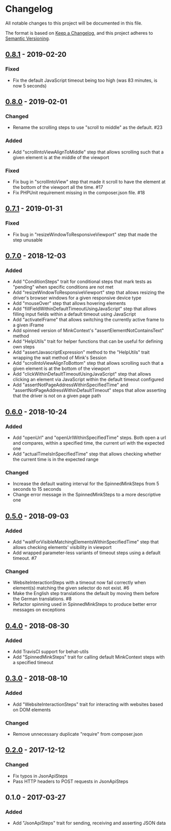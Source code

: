 # Changelog
All notable changes to this project will be documented in this file.

The format is based on [Keep a Changelog](https://keepachangelog.com/en/1.0.0/),
and this project adheres to [Semantic Versioning](https://semver.org/spec/v2.0.0.html).

## [0.8.1] - 2019-02-20
### Fixed
- Fix the default JavaScript timeout being too high (was 83 minutes, is now 5 seconds)

## [0.8.0] - 2019-02-01
### Changed
- Rename the scrolling steps to use "scroll to middle" as the default. #23
### Added
- Add "scrollIntoViewAlignToMiddle" step that allows scrolling such that a given element is at the middle of the viewport
### Fixed
- Fix bug in "scrollIntoView" step that made it scroll to have the element at the bottom of the viewport all the time. #17
- Fix PHPUnit requirement missing in the composer.json file. #18 

## [0.7.1] - 2019-01-31
### Fixed
- Fix bug in "resizeWindowToResponsiveViewport" step that made the step unusable

## [0.7.0] - 2018-12-03
### Added
- Add "ConditionSteps" trait for conditional steps that mark tests as "pending" when specific conditions are not met
- Add "resizeWindowToResponsiveViewport" step that allows resizing the driver's browser windows for a given responsive device type
- Add "mouseOver" step that allows hovering elements 
- Add "fillFieldWithinDefaultTimeoutUsingJavaScript" step that allows filling input fields within a default timeout using JavaScript
- Add "activateIFrame" that allows switching the currently active frame to a given iFrame
- Add spinned version of MinkContext's "assertElementNotContainsText" method
- Add "HelpUtils" trait for helper functions that can be useful for defining own steps
- Add "assertJavascriptExpression" method to the "HelpUtils" trait wrapping the wait method of Mink's Session
- Add "scrolIntoViewAlignToBottom" step that allows scrolling such that a given element is at the bottom of the viewport
- Add "clickWithinDefaultTimeoutUsingJavaScript" step that allows clicking an element via JavaScript within the default timeout configured
- Add "assertNotPageAddressWithinSpecifiedTime" and "assertNotPageAddressWithinDefaultTimeout" steps that allow asserting that the driver is not on a given page path

## [0.6.0] - 2018-10-24
### Added
- Add "openUrl" and "openUrlWithinSpecifiedTime" steps. Both open a url and compares, within a specified time, the current url with the expected one
- Add "actualTimeIsInSpecifiedTime" step that allows checking whether the current time is in the expected range
### Changed
- Increase the default waiting interval for the SpinnedMinkSteps from 5 seconds to 15 seconds
- Change error message in the SpinnedMinkSteps to a more descriptive one

## [0.5.0] - 2018-09-03
### Added
- Add "waitForVisibleMatchingElementsWithinSpecifiedTime" step that allows checking elements' visibility in viewport
- Add wrapped parameter-less variants of timeout steps using a default timeout. #7
### Changed
- WebsiteInteractionSteps with a timeout now fail correctly when element(s) matching the given selector do not exist. #6
- Make the English step translations the default by moving them before the German translations. #8
- Refactor spinning used in SpinnedMinkSteps to produce better error messages on exceptions

## [0.4.0] - 2018-08-30
### Added
- Add TravisCI support for behat-utils
- Add "SpinnedMinkSteps" trait for calling default MinkContext steps with a specified timeout

## [0.3.0] - 2018-08-10
### Added
- Add "WebsiteInteractionSteps" trait for interacting with websites based on DOM elements
### Changed
- Remove unnecessary duplicate "require" from composer.json

## [0.2.0] - 2017-12-12
### Changed
- Fix typos in JsonApiSteps
- Pass HTTP headers to POST requests in JsonApiSteps

## 0.1.0 - 2017-03-27
### Added
- Add "JsonApiSteps" trait for sending, receiving and asserting JSON data

[0.8.1]: https://github.com/exozet/behat-utils/compare/0.8.0...0.8.1
[0.8.0]: https://github.com/exozet/behat-utils/compare/0.7.1...0.8.0
[0.7.1]: https://github.com/exozet/behat-utils/compare/0.7.0...0.7.1
[0.7.0]: https://github.com/exozet/behat-utils/compare/0.6.0...0.7.0
[0.6.0]: https://github.com/exozet/behat-utils/compare/0.5.0...0.6.0
[0.5.0]: https://github.com/exozet/behat-utils/compare/0.4.0...0.5.0
[0.4.0]: https://github.com/exozet/behat-utils/compare/0.3.0...0.4.0
[0.3.0]: https://github.com/exozet/behat-utils/compare/0.2.0...0.3.0
[0.2.0]: https://github.com/exozet/behat-utils/compare/0.1.0...0.2.0
